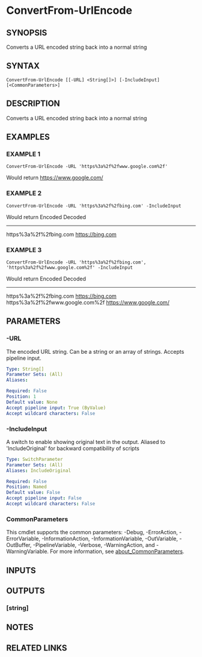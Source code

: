 ﻿---
external help file: PoshFunctions-help.xml
Module Name: poshfunctions
online version:
schema: 2.0.0
---

# ConvertFrom-UrlEncode

## SYNOPSIS
Converts a URL encoded string back into a normal string

## SYNTAX

```
ConvertFrom-UrlEncode [[-URL] <String[]>] [-IncludeInput] [<CommonParameters>]
```

## DESCRIPTION
Converts a URL encoded string back into a normal string

## EXAMPLES

### EXAMPLE 1
```
ConvertFrom-UrlEncode -URL 'https%3a%2f%2fwww.google.com%2f'
```

Would return
https://www.google.com/

### EXAMPLE 2
```
ConvertFrom-UrlEncode -URL 'https%3a%2f%2fbing.com' -IncludeInput
```

Would return
Encoded                Decoded
-------                -------
https%3a%2f%2fbing.com https://bing.com

### EXAMPLE 3
```
ConvertFrom-UrlEncode -URL 'https%3a%2f%2fbing.com', 'https%3a%2f%2fwww.google.com%2f' -IncludeInput
```

Would return
Encoded                         Decoded
-------                         -------
https%3a%2f%2fbing.com          https://bing.com
https%3a%2f%2fwww.google.com%2f https://www.google.com/

## PARAMETERS

### -URL
The encoded URL string.
Can be a string or an array of strings.
Accepts pipeline input.

```yaml
Type: String[]
Parameter Sets: (All)
Aliases:

Required: False
Position: 1
Default value: None
Accept pipeline input: True (ByValue)
Accept wildcard characters: False
```

### -IncludeInput
A switch to enable showing original text in the output.
Aliased to 'IncludeOriginal' for backward compatibility of scripts

```yaml
Type: SwitchParameter
Parameter Sets: (All)
Aliases: IncludeOriginal

Required: False
Position: Named
Default value: False
Accept pipeline input: False
Accept wildcard characters: False
```

### CommonParameters
This cmdlet supports the common parameters: -Debug, -ErrorAction, -ErrorVariable, -InformationAction, -InformationVariable, -OutVariable, -OutBuffer, -PipelineVariable, -Verbose, -WarningAction, and -WarningVariable. For more information, see [about_CommonParameters](http://go.microsoft.com/fwlink/?LinkID=113216).

## INPUTS

## OUTPUTS

### [string]
## NOTES

## RELATED LINKS
